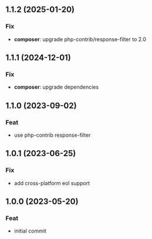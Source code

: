## 1.1.2 (2025-01-20)

### Fix

- **composer**: upgrade php-contrib/response-filter to 2.0

## 1.1.1 (2024-12-01)

### Fix

- **composer**: upgrade dependencies

## 1.1.0 (2023-09-02)

### Feat

- use php-contrib response-filter

## 1.0.1 (2023-06-25)

### Fix

- add cross-platform eol support

## 1.0.0 (2023-05-20)

### Feat

- initial commit
